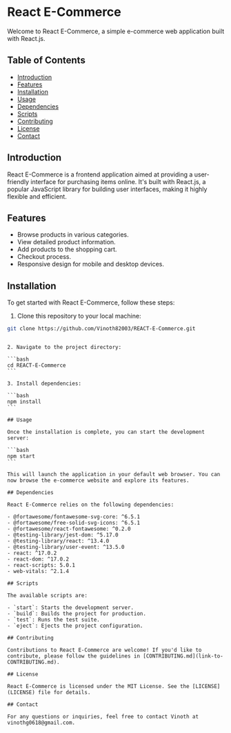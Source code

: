 # React E-Commerce

Welcome to React E-Commerce, a simple e-commerce web application built with React.js.

## Table of Contents

- [Introduction](#introduction)
- [Features](#features)
- [Installation](#installation)
- [Usage](#usage)
- [Dependencies](#dependencies)
- [Scripts](#scripts)
- [Contributing](#contributing)
- [License](#license)
- [Contact](#contact)

## Introduction

React E-Commerce is a frontend application aimed at providing a user-friendly interface for purchasing items online. It's built with React.js, a popular JavaScript library for building user interfaces, making it highly flexible and efficient.

## Features

- Browse products in various categories.
- View detailed product information.
- Add products to the shopping cart.
- Checkout process.
- Responsive design for mobile and desktop devices.

## Installation

To get started with React E-Commerce, follow these steps:

1. Clone this repository to your local machine:

```bash
git clone https://github.com/Vinoth82003/REACT-E-Commerce.git
```

````

2. Navigate to the project directory:

```bash
cd REACT-E-Commerce
```

3. Install dependencies:

```bash
npm install
```

## Usage

Once the installation is complete, you can start the development server:

```bash
npm start
```

This will launch the application in your default web browser. You can now browse the e-commerce website and explore its features.

## Dependencies

React E-Commerce relies on the following dependencies:

- @fortawesome/fontawesome-svg-core: ^6.5.1
- @fortawesome/free-solid-svg-icons: ^6.5.1
- @fortawesome/react-fontawesome: ^0.2.0
- @testing-library/jest-dom: ^5.17.0
- @testing-library/react: ^13.4.0
- @testing-library/user-event: ^13.5.0
- react: ^17.0.2
- react-dom: ^17.0.2
- react-scripts: 5.0.1
- web-vitals: ^2.1.4

## Scripts

The available scripts are:

- `start`: Starts the development server.
- `build`: Builds the project for production.
- `test`: Runs the test suite.
- `eject`: Ejects the project configuration.

## Contributing

Contributions to React E-Commerce are welcome! If you'd like to contribute, please follow the guidelines in [CONTRIBUTING.md](link-to-CONTRIBUTING.md).

## License

React E-Commerce is licensed under the MIT License. See the [LICENSE](LICENSE) file for details.

## Contact

For any questions or inquiries, feel free to contact Vinoth at vinothg0618@gmail.com.

````
